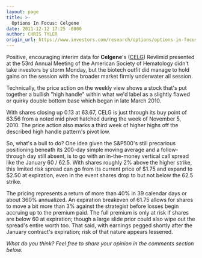 ```yaml
---
layout: page
title: >-
  Options In Focus: Celgene
date: 2011-12-12 17:25 -0800
author: CHRIS TYLER
origin_url: https://www.investors.com/research/options/options-in-focus-celgene/
---
```






Positive, encouraging interim data for **Celgene**'s ([CELG](https://research.investors.com/quote.aspx?symbol=CELG)) Revlimid presented at the 53rd Annual Meeting of the American Society of Hematology didn't take investors by storm Monday, but the biotech outfit did manage to hold gains on the session with the broader market firmly underwater all session.

  

Technically, the price action on the weekly view shows a stock that's put together a bullish "high handle" within what we'd label as a slightly flawed or quirky double bottom base which began in late March 2010.

  

With shares closing up 0.13 at 63.67, CELG is just through its buy point of 63.56 from a noted mid pivot hatched during the week of November 5, 2010. The price action also marks a third week of higher highs off the described high handle pattern's pivot low.

  

So, what's a bull to do? One idea given the S&P500's still precarious positioning beneath its 200-day simple moving average and a follow-through day still absent, is to go with an in-the-money vertical call spread like the January 60 / 62.5. With shares roughly 2% above the higher strike, this limited risk spread can go from its current price of $1.75 and expand to $2.50 at expiration, even in the event shares drop to but not below the 62.5 strike.

  

The pricing represents a return of more than 40% in 39 calendar days or about 360% annualized. An expiration breakeven of 61.75 allows for shares to move a bit more than 3% against the strategist before losses begin accruing up to the premium paid. The full premium is only at risk if shares are below 60 at expiration; though a large slide prior could also wipe out the spread's entire worth too. That said, with earnings pegged shortly after the January contract's expiration; risk of that nature appears lessened.

  

*What do you think? Feel free to share your opinion in the comments section below.*




